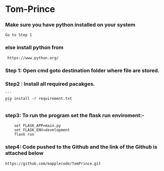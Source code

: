 # Tom-Prince

### 



### Make sure you have python installed on your system
    Go to Step 1
### else install python from
     https://www.python.org/

### Step 1: Open cmd goto destination folder where file are stored. 

### Step2 : Install all required pacakges.
    ```
    pip install -r requirement.txt
    ```

### step3: To run the program set the flask run enviroment:-
```
    set FLASK_APP=main.py
    set FLASK_ENV=development
    flask run
```


### step4: Code pushed to the Github and the link of the Github is attached below
```
https://github.com/mapplecode/TomPrince.git

```


